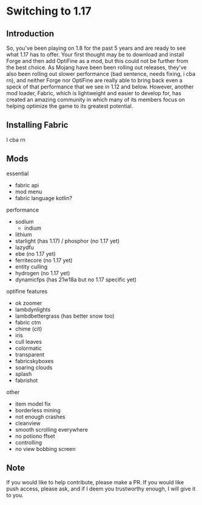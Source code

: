 # Switching to 1.17

## Introduction

So, you've been playing on 1.8 for the past 5 years and are ready to see what 1.17 has to offer. Your first thought may be to download and install Forge and then add OptiFine as a mod, but this could not be further from the best choice. As Mojang have been been rolling out releases, they've also been rolling out slower performance (bad sentence, needs fixing, i cba rn), and neither Forge nor OptiFine are really able to bring back even a speck of that performance that we see in 1.12 and below. However, another mod loader, Fabric, which is lightweight and easier to develop for, has created an amazing community in which many of its members focus on helping optimize the game to its greatest potential.

## Installing Fabric

I cba rn

## Mods

essential
- fabric api
- mod menu
- fabric language kotlin?

performance
- sodium
  - indium
- lithium
- starlight (has 1.17) / phosphor (no 1.17 yet)
- lazydfu
- ebe (no 1.17 yet)
- ferritecore (no 1.17 yet)
- entity culling
- hydrogen (no 1.17 yet)
- dynamicfps (has 21w18a but no 1.17 specific yet)

optifine features
- ok zoomer
- lambdynlights
- lambdbettergrass (has better snow too)
- fabric ctm
- chime (cit)
- iris
- cull leaves
- colormatic
- transparent
- fabricskyboxes
- soaring clouds
- splash
- fabrishot

other
- item model fix
- borderless mining
- not enough crashes
- cleanview
- smooth scrolling everywhere
- no potiono ffset
- controlling
- no view bobbing screen

## Note

If you would like to help contribute, please make a PR. If you would like push access, please ask, and if I deem you trustworthy enough, I will give it to you.
